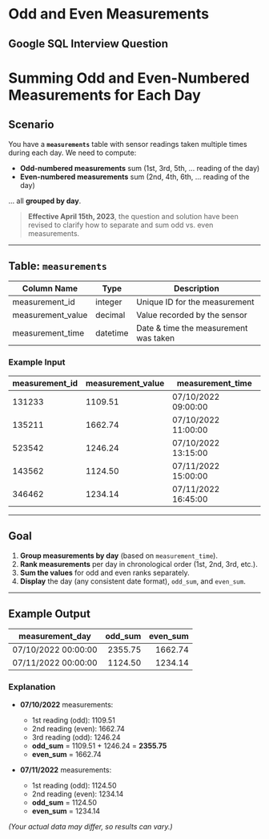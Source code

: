 # Odd and Even Measurements
## Google SQL Interview Question

# Summing Odd and Even-Numbered Measurements for Each Day

## Scenario

You have a **`measurements`** table with sensor readings taken multiple times during each day. We need to compute:
- **Odd-numbered measurements** sum (1st, 3rd, 5th, … reading of the day)
- **Even-numbered measurements** sum (2nd, 4th, 6th, … reading of the day)

… all **grouped by day**.

> **Effective April 15th, 2023**, the question and solution have been revised to clarify how to separate and sum odd vs. even measurements.

---

## Table: `measurements`

| Column Name       | Type       | Description                                           |
|-------------------|------------|-------------------------------------------------------|
| measurement_id    | integer    | Unique ID for the measurement                         |
| measurement_value | decimal    | Value recorded by the sensor                          |
| measurement_time  | datetime   | Date & time the measurement was taken                |

### Example Input

| measurement_id | measurement_value | measurement_time       |
|----------------|-------------------|------------------------|
| 131233         | 1109.51          | 07/10/2022 09:00:00    |
| 135211         | 1662.74          | 07/10/2022 11:00:00    |
| 523542         | 1246.24          | 07/10/2022 13:15:00    |
| 143562         | 1124.50          | 07/11/2022 15:00:00    |
| 346462         | 1234.14          | 07/11/2022 16:45:00    |

---

## Goal

1. **Group measurements by day** (based on `measurement_time`).
2. **Rank measurements** per day in chronological order (1st, 2nd, 3rd, etc.).
3. **Sum the values** for odd and even ranks separately.
4. **Display** the day (any consistent date format), `odd_sum`, and `even_sum`.

---

## Example Output

| measurement_day        | odd_sum  | even_sum |
|------------------------|---------:|---------:|
| 07/10/2022 00:00:00    | 2355.75  | 1662.74  |
| 07/11/2022 00:00:00    | 1124.50  | 1234.14  |

### Explanation

- **07/10/2022** measurements:
  - 1st reading (odd): 1109.51
  - 2nd reading (even): 1662.74
  - 3rd reading (odd): 1246.24
  - **odd_sum** = 1109.51 + 1246.24 = **2355.75**
  - **even_sum** = 1662.74

- **07/11/2022** measurements:
  - 1st reading (odd): 1124.50
  - 2nd reading (even): 1234.14
  - **odd_sum** = 1124.50
  - **even_sum** = 1234.14

*(Your actual data may differ, so results can vary.)*
